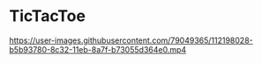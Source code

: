 # TicTacToe

https://user-images.githubusercontent.com/79049365/112198028-b5b93780-8c32-11eb-8a7f-b73055d364e0.mp4
